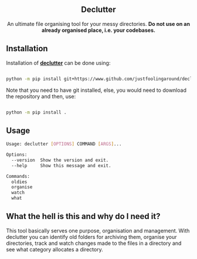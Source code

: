 <h2 align="center">Declutter</h2>

<center><p>
An ultimate file organising tool for your messy directories. <b>Do not use on an already organised place, i.e. your codebases.</b>
</p></center>

## Installation

Installation of [**declutter**](https://www.github.com/justfoolingaround/declutter) can be done using:

```sh

python -m pip install git+https://www.github.com/justfoolingaround/declutter

```

Note that you need to have git installed, else, you would need to download the repository and then, use:

```sh

python -m pip install .

```

## Usage

```sh
Usage: declutter [OPTIONS] COMMAND [ARGS]...

Options:
  --version  Show the version and exit.
  --help     Show this message and exit.

Commands:
  oldies
  organise
  watch
  what
```

## What the hell is this and why do I need it?

This tool basically serves one purpose, organisation and management. With declutter you can identify old folders for archiving them, organise your directories, track and watch changes made to the files in a directory and see what category allocates a directory.

